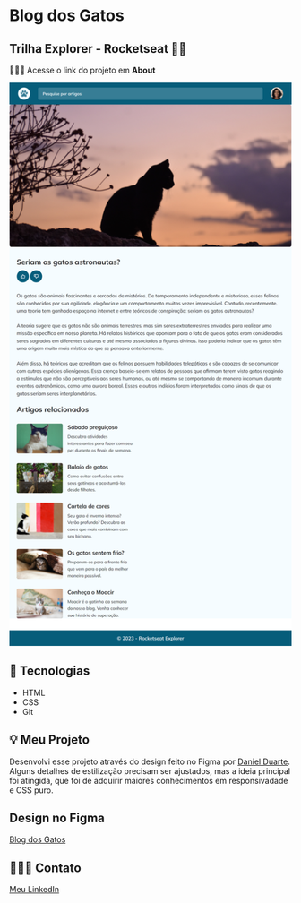 # Blog dos Gatos

## Trilha Explorer - Rocketseat 🚀💜

👩🏽‍💻 Acesse o link do projeto em **About**

![preview](./assets/preview_blog.png)

## 🔰 Tecnologias

- HTML
- CSS
- Git

## 💡 Meu Projeto

Desenvolvi esse projeto através do design feito no Figma por [Daniel Duarte](https://www.instagram.com/odaniel2d/). Alguns detalhes de estilização precisam ser ajustados, mas a ideia principal foi atingida, que foi de adquirir maiores conhecimentos em responsivadade e CSS puro.

## Design no Figma
[Blog dos Gatos](https://www.figma.com/file/8XJT5AflfdjdeqIy82ArpX/Blog-de-Gatos-%E2%80%A2-Desafio-Explorer-(Community)?type=design&node-id=101-91&mode=design&t=FtDiQn41mnpNFCw6-0)

## 🤸🏽‍♂️ Contato

[Meu LinkedIn](https://www.linkedin.com/in/gkos22/)